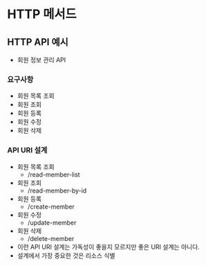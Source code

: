 # HTTP 메서드

## HTTP API 예시

- 회원 정보 관리 API

### 요구사항

- 회원 목록 조회
- 회원 조회
- 회원 등록
- 회원 수정
- 회원 삭제

### API URI 설계

- 회원 목록 조회
  - /read-member-list
- 회원 조회
  - /read-member-by-id
- 회원 등록
  - /create-member
- 회원 수정
  - /update-member
- 회원 삭제
  - /delete-member
- 이런 API URI 설계는 가독성이 좋을지 모르지만 좋은 URI 설계는 아니다.
- 설계에서 가장 중요한 것은 리소스 식별
